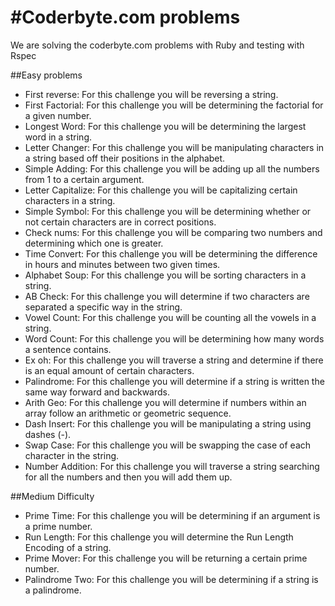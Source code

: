 #Coderbyte.com problems
==============================================================

We are solving the coderbyte.com problems with Ruby and testing with Rspec


##Easy problems
* First reverse: For this challenge you will be reversing a string.
* First Factorial: For this challenge you will be determining the factorial for a given number.
* Longest Word: For this challenge you will be determining the largest word in a string.
* Letter Changer: For this challenge you will be manipulating characters in a string based off their positions in the alphabet.
* Simple Adding: For this challenge you will be adding up all the numbers from 1 to a certain argument.
* Letter Capitalize: For this challenge you will be capitalizing certain characters in a string.
* Simple Symbol: For this challenge you will be determining whether or not certain characters are in correct positions.
* Check nums: For this challenge you will be comparing two numbers and determining which one is greater.
* Time Convert: For this challenge you will be determining the difference in hours and minutes between two given times.
* Alphabet Soup: For this challenge you will be sorting characters in a string.
* AB Check: For this challenge you will determine if two characters are separated a specific way in the string.
* Vowel Count: For this challenge you will be counting all the vowels in a string.
* Word Count: For this challenge you will be determining how many words a sentence contains.
* Ex oh: For this challenge you will traverse a string and determine if there is an equal amount of certain characters.
* Palindrome: For this challenge you will determine if a string is written the same way forward and backwards.
* Arith Geo: For this challenge you will determine if numbers within an array follow an arithmetic or geometric sequence.
* Dash Insert: For this challenge you will be manipulating a string using dashes (-).
* Swap Case: For this challenge you will be swapping the case of each character in the string.
* Number Addition: For this challenge you will traverse a string searching for all the numbers and then you will add them up.

##Medium Difficulty
* Prime Time: For this challenge you will be determining if an argument is a prime number.
* Run Length: For this challenge you will determine the Run Length Encoding of a string.
* Prime Mover: For this challenge you will be returning a certain prime number.
* Palindrome Two: For this challenge you will be determining if a string is a palindrome.